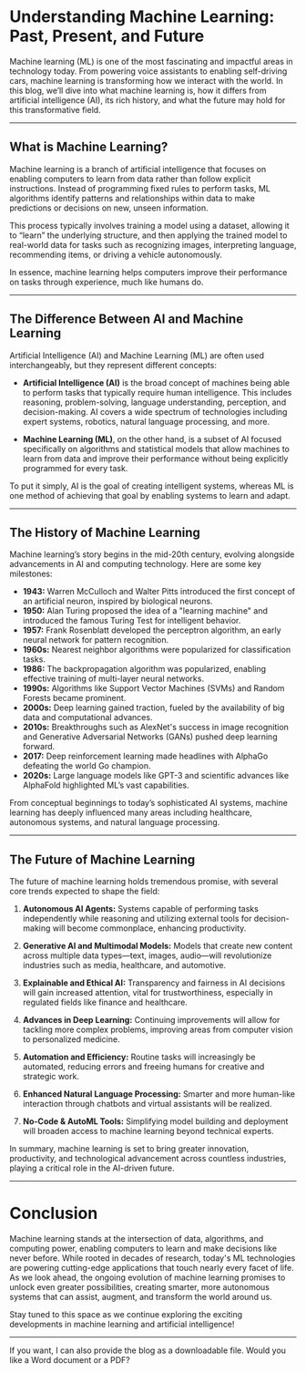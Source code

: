 # Understanding Machine Learning: Past, Present, and Future

Machine learning (ML) is one of the most fascinating and impactful areas in technology today. From powering voice assistants to enabling self-driving cars, machine learning is transforming how we interact with the world. In this blog, we’ll dive into what machine learning is, how it differs from artificial intelligence (AI), its rich history, and what the future may hold for this transformative field.

---

## What is Machine Learning?

Machine learning is a branch of artificial intelligence that focuses on enabling computers to learn from data rather than follow explicit instructions. Instead of programming fixed rules to perform tasks, ML algorithms identify patterns and relationships within data to make predictions or decisions on new, unseen information.

This process typically involves training a model using a dataset, allowing it to “learn” the underlying structure, and then applying the trained model to real-world data for tasks such as recognizing images, interpreting language, recommending items, or driving a vehicle autonomously.

In essence, machine learning helps computers improve their performance on tasks through experience, much like humans do.

---

## The Difference Between AI and Machine Learning

Artificial Intelligence (AI) and Machine Learning (ML) are often used interchangeably, but they represent different concepts:

- **Artificial Intelligence (AI)** is the broad concept of machines being able to perform tasks that typically require human intelligence. This includes reasoning, problem-solving, language understanding, perception, and decision-making. AI covers a wide spectrum of technologies including expert systems, robotics, natural language processing, and more.

- **Machine Learning (ML)**, on the other hand, is a subset of AI focused specifically on algorithms and statistical models that allow machines to learn from data and improve their performance without being explicitly programmed for every task.

To put it simply, AI is the goal of creating intelligent systems, whereas ML is one method of achieving that goal by enabling systems to learn and adapt.

---

## The History of Machine Learning

Machine learning’s story begins in the mid-20th century, evolving alongside advancements in AI and computing technology. Here are some key milestones:

- **1943:** Warren McCulloch and Walter Pitts introduced the first concept of an artificial neuron, inspired by biological neurons.
- **1950:** Alan Turing proposed the idea of a "learning machine" and introduced the famous Turing Test for intelligent behavior.
- **1957:** Frank Rosenblatt developed the perceptron algorithm, an early neural network for pattern recognition.
- **1960s:** Nearest neighbor algorithms were popularized for classification tasks.
- **1986:** The backpropagation algorithm was popularized, enabling effective training of multi-layer neural networks.
- **1990s:** Algorithms like Support Vector Machines (SVMs) and Random Forests became prominent.
- **2000s:** Deep learning gained traction, fueled by the availability of big data and computational advances.
- **2010s:** Breakthroughs such as AlexNet's success in image recognition and Generative Adversarial Networks (GANs) pushed deep learning forward.
- **2017:** Deep reinforcement learning made headlines with AlphaGo defeating the world Go champion.
- **2020s:** Large language models like GPT-3 and scientific advances like AlphaFold highlighted ML’s vast capabilities.

From conceptual beginnings to today’s sophisticated AI systems, machine learning has deeply influenced many areas including healthcare, autonomous systems, and natural language processing.

---

## The Future of Machine Learning

The future of machine learning holds tremendous promise, with several core trends expected to shape the field:

1. **Autonomous AI Agents:** Systems capable of performing tasks independently while reasoning and utilizing external tools for decision-making will become commonplace, enhancing productivity.

2. **Generative AI and Multimodal Models:** Models that create new content across multiple data types—text, images, audio—will revolutionize industries such as media, healthcare, and automotive.

3. **Explainable and Ethical AI:** Transparency and fairness in AI decisions will gain increased attention, vital for trustworthiness, especially in regulated fields like finance and healthcare.

4. **Advances in Deep Learning:** Continuing improvements will allow for tackling more complex problems, improving areas from computer vision to personalized medicine.

5. **Automation and Efficiency:** Routine tasks will increasingly be automated, reducing errors and freeing humans for creative and strategic work.

6. **Enhanced Natural Language Processing:** Smarter and more human-like interaction through chatbots and virtual assistants will be realized.

7. **No-Code & AutoML Tools:** Simplifying model building and deployment will broaden access to machine learning beyond technical experts.

In summary, machine learning is set to bring greater innovation, productivity, and technological advancement across countless industries, playing a critical role in the AI-driven future.

---

# Conclusion

Machine learning stands at the intersection of data, algorithms, and computing power, enabling computers to learn and make decisions like never before. While rooted in decades of research, today's ML technologies are powering cutting-edge applications that touch nearly every facet of life. As we look ahead, the ongoing evolution of machine learning promises to unlock even greater possibilities, creating smarter, more autonomous systems that can assist, augment, and transform the world around us.

Stay tuned to this space as we continue exploring the exciting developments in machine learning and artificial intelligence!

---

If you want, I can also provide the blog as a downloadable file. Would you like a Word document or a PDF?